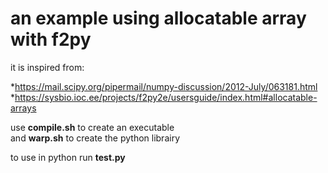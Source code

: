 an example using allocatable array with f2py
============================================
it is inspired from:

*https://mail.scipy.org/pipermail/numpy-discussion/2012-July/063181.html
*https://sysbio.ioc.ee/projects/f2py2e/usersguide/index.html#allocatable-arrays

use **compile.sh** to create an executable  
and **warp.sh** to create the python librairy  

to use in python run **test.py**
